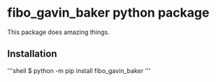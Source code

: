 # fibo_gavin_baker python package

This package does amazing things.

## Installation

'''shell
$ python -m pip install fibo_gavin_baker
'''
